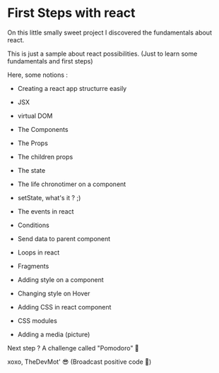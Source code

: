 # First Steps with react

On this little smally sweet project I discovered the fundamentals about react.

This is just a sample about react possibilities. (Just to learn some fundamentals and first steps)

Here, some notions :

- Creating a react app structurre easily

- JSX
- virtual DOM
- The Components
- The Props
- The children props
- The state
- The life chronotimer on a component
- setState, what's it ? ;)
- The events in react
- Conditions
- Send data to parent component
- Loops in react
- Fragments
- Adding style on a component
- Changing style on Hover
- Adding CSS in react component
- CSS modules
- Adding a media (picture)

Next step ? A challenge called "Pomodoro" 🚀

xoxo, TheDevMot' 😎 (Broadcast positive code 🙂)
